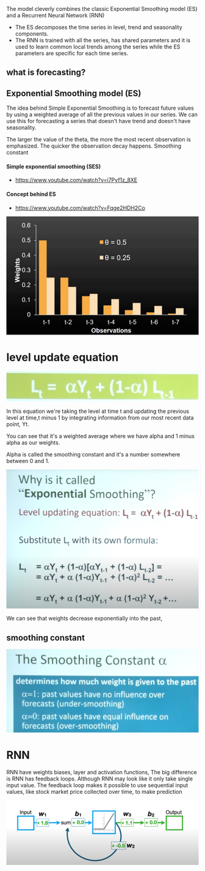 The model cleverly combines the classic Exponential Smoothing model (ES) and a Recurrent Neural Network (RNN)

- The ES decomposes the time series in level, trend and seasonality components.
- The RNN is trained with all the series, has shared parameters and it is used to learn common local trends among the series while the ES parameters are specific for each time series.

## what is forecasting?

## Exponential Smoothing model (ES)

The idea behind Simple Exponential Smoothing is to forecast future values by using a weighted average of all the previous values in our series. We can use this for forecasting a series that doesn't have trend and doesn't have seasonality.

The larger the value of the theta, the more the most recent observation is emphasized. The quicker the observation decay happens.
Smoothing constant

#### Simple exponential smoothing (SES)

- https://www.youtube.com/watch?v=i7Pyf1z_8XE

#### Concept behind ES

- https://www.youtube.com/watch?v=Fqge2HDH2Co

![output](img/decreasing_weight.png)

# level update equation

![output](img/levelupdatingequation.png)

In this equation we're taking the level at time t and updating the previous level at time,t minus 1 by integrating information from our most recent data point, Yt.

You can see that it's a weighted average where we have alpha and 1 minus alpha as our weights.

Alpha is called the smoothing constant and it's a number somewhere between 0 and 1.

![output](img/substituteLt.png)

We can see that weights decrease exponentially into the past,

## smoothing constant

![output](img/smoothingconstant.png)

# RNN

RNN have weights biases, layer and activation functions, The big difference is RNN has feedback loops.
Although RNN may look like it only take single input value. The feedback loop makes it possible to use sequential input values, like stock market price collected over time, to make prediction

![output](img/RNN.png)
